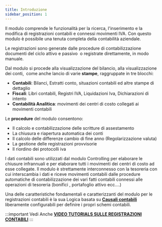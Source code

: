 ```yaml
---
title: Introduzione
sidebar_position: 1
---
```


Il modulo comprende le funzionalità per la ricerca, l'inserimento e la modifica di registrazioni contabili e connessi movimenti IVA.
Con questo modulo è possibile una tenuta completa della contabilità aziendale. 

Le registrazioni sono generate dalle procedure di contabilizzazione documenti del ciclo attivo e passivo  o registrate direttamente, in modo manuale.

Dal  modulo si procede alla visualizzazione del bilancio, alla visualizzazione dei conti,  come anche lancio di varie **stampe**, raggruppate in tre blocchi:

- **Contabili**: Bilanci, Estratti conto, situazioni contabili ed altre stampe di dettaglio
- **Fiscali**: Libri contabili, Registri IVA, Liquidazioni Iva, Dichiarazioni di intento
- **Contabilità Analitica**: movimenti dei centri di costo collegati ai movimenti contabili


Le **procedure** del modulo consentono:

- Il calcolo e contabilizzazione delle scritture di assestamento
- La chiusura e riapertura automatica dei conti
- Il calcolo delle differenze cambio di fine anno (Regolarizzazione valuta)
- La gestione delle registrazioni provvisorie
- Il riordino dei protocolli iva 



I dati contabili sono utilizzati dal modulo Controlling per elaborare le chiusure infrannuali e per elaborare tutti i movimenti dei centri di costo ad esse collegate.
Il modulo è strettamente interconnesso con la tesoreria con cui interscambia i dati e riceve movimenti contabili dalle procedure automatiche di contabilizzazione dei vari fatti contabili connessi alle operazioni di tesoreria (bonifici , portafoglio attivo ecc....)

Una delle caratteristiche fondamentali e caratterizzanti del modulo per le registrazioni contabili è la sua Logica basata su [**Causali contabili**](/docs/configurations/tables/finance/ledger-records-templates/ledger-records-templates-intro) liberamente configurabili per definire i propri schemi contabili.


:::important Vedi Anche
[**VIDEO TUTORIALS SULLE REGISTRAZIONI CONTABILI**](/docs/video/finance/intro)
:::